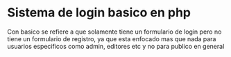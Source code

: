 # Sistema de login basico en php

Con basico se refiere a que solamente tiene un formulario de login pero no tiene un formulario de registro, ya que esta enfocado mas que nada para usuarios especificos como admin, editores etc y no para publico en general

